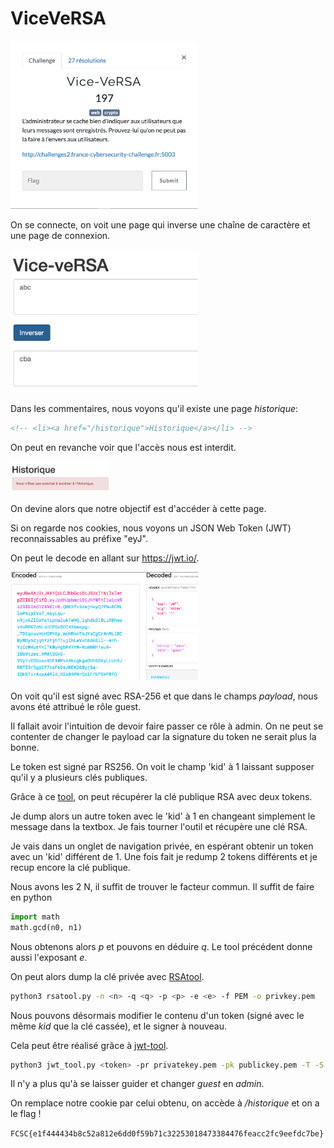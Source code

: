 # ViceVeRSA

<img src="sujet.png" width="300">

On se connecte, on voit une page qui inverse une chaîne de caractère et une page de connexion.

<img src="exemple.png" width="300">

Dans les commentaires, nous voyons qu'il existe une page *historique*:
```html
<!-- <li><a href="/historique">Historique</a></li> -->
```

On peut en revanche voir que l'accès nous est interdit.

<img src="historique.png" height="50">

On devine alors que notre objectif est d'accéder à cette page.

Si on regarde nos cookies, nous voyons un JSON Web Token (JWT)
reconnaissables au préfixe "eyJ".

On peut le decode en allant sur https://jwt.io/.

<img src="jwt.io.png" width="300">

On voit qu'il est signé avec RSA-256 et que dans le champs *payload*, nous avons
été attribué le rôle guest.

Il fallait avoir l'intuition de devoir faire passer ce rôle à admin.
On ne peut se contenter de changer le payload car la signature du token ne serait plus la bonne.

Le token est signé par RS256.
On voit le champ 'kid' à 1 laissant supposer qu'il y a plusieurs clés publiques.

Grâce à ce [tool](https://github.com/FlorianPicca/JWT-Key-Recovery), on peut récupérer la clé publique RSA avec deux tokens.

Je dump alors un autre token avec le 'kid' à 1 en changeant simplement le message dans la textbox.
Je fais tourner l'outil et récupère une clé RSA.

Je vais dans un onglet de navigation privée, en espérant obtenir un token avec un 'kid' différent de 1.
Une fois fait je redump 2 tokens différents et je recup encore la clé publique.

Nous avons les 2 N, il suffit de trouver le facteur commun.
Il suffit de faire en python
```python
import math
math.gcd(n0, n1)
```

Nous obtenons alors *p* et pouvons en déduire *q*.
Le tool précédent donne aussi l'exposant *e*.

On peut alors dump la clé privée avec [RSAtool](https://github.com/ius/rsatool).
```bash
python3 rsatool.py -n <n> -q <q> -p <p> -e <e> -f PEM -o privkey.pem
```

Nous pouvons désormais modifier le contenu d'un token (signé avec le même *kid* que la clé cassée), et le
signer à nouveau.

Cela peut être réalisé grâce à [jwt-tool](https://github.com/ticarpi/jwt_tool).
```bash
python3 jwt_tool.py <token> -pr privatekey.pem -pk publickey.pem -T -S rs256
```

Il n'y a plus qu'à se laisser guider et changer *guest* en *admin*.

On remplace notre cookie par celui obtenu, on accède à */historique* et on a le flag !

`FCSC{e1f444434b8c52a812e6dd0f59b71c32253018473384476feacc2fc9eefdc7be}`
